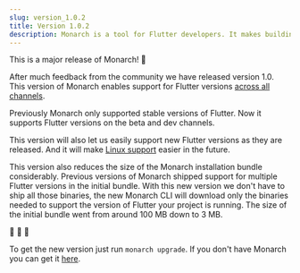 ```yaml
---
slug: version_1.0.2
title: Version 1.0.2
description: Monarch is a tool for Flutter developers. It makes building beautiful apps a simpler and faster experience.
---
```


This is a major release of Monarch! 🎉

After much feedback from the community we have released version 1.0. This version of Monarch enables support for Flutter versions [across all channels](https://github.com/Dropsource/monarch/issues/11).

Previously Monarch only supported stable versions of Flutter. Now it supports Flutter versions on the beta and dev channels.

This version will also let us easily support new Flutter versions as they are released. And it will make [Linux support](https://github.com/Dropsource/monarch/issues/16) easier in the future.

This version also reduces the size of the Monarch installation bundle considerably. Previous versions of Monarch shipped support for multiple Flutter versions in the initial bundle. With this new version we don't have to ship all those binaries, the new Monarch CLI will download only the binaries needed to support the version of Flutter your project is running. The size of the initial bundle went from around 100 MB down to 3 MB.

💪 🚀 🥳

To get the new version just run `monarch upgrade`. If you don't have Monarch you can get it [here](/docs/;install).

